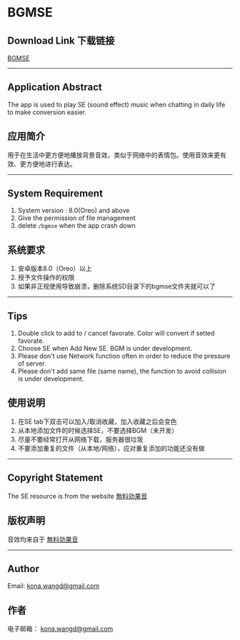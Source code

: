 # BGMSE

## Download Link 下载链接
[BGMSE](http://101.133.217.228/bgmse.apk)

---

## Application Abstract
The app is used to play SE (sound effect) music when chatting in daily life to make conversion easier.

## 应用简介
用于在生活中更方便地播放背景音效，类似于网络中的表情包。使用音效来更有效、更方便地进行表达。

---

## System Requirement
1. System version : 8.0(Oreo) and above
2. Give the permission of file management
3. delete `/bgmse` when the app crash down 
## 系统要求
1. 安卓版本8.0（Oreo）以上
2. 授予文件操作的权限
3. 如果非正规使用导致崩溃，删除系统SD目录下的bgmse文件夹就可以了

---
## Tips
1. Double click to add to / cancel favorate. Color will convert if setted favorate.
2. Choose SE when Add New SE. BGM is under development.
3. Please don't use Network function often in order to reduce the pressure of server.
4. Please don't add same file (same name), the function to avoid collision is under development.
## 使用说明
1. 在SE tab下双击可以加入/取消收藏，加入收藏之后会变色
2. 从本地添加文件的时候选择SE，不要选择BGM（未开发）
3. 尽量不要经常打开从网络下载，服务器很垃圾
4. 不要添加重复的文件（从本地/网络），应对重复添加的功能还没有做

---
## Copyright Statement
The SE resource is from the website [無料効果音](https://taira-komori.jpn.org/freesound.html)
## 版权声明
音效均来自于 [無料効果音](https://taira-komori.jpn.org/freesound.html) 

---

## Author
Email: kona.wangd@gmail.com
## 作者
电子邮箱： kona.wangd@gmail.com

